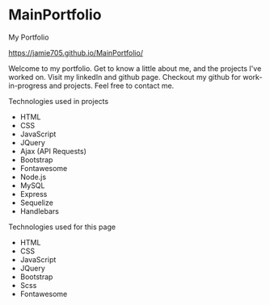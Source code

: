 # MainPortfolio
My Portfolio

https://jamie705.github.io/MainPortfolio/

Welcome to my portfolio. Get to know a little about me, and the projects I've worked on. Visit my linkedIn and github page. Checkout my github for work-in-progress and projects. Feel free to contact me.

Technologies used in projects
* HTML
* CSS
* JavaScript
* JQuery
* Ajax (API Requests)
* Bootstrap
* Fontawesome
* Node.js
* MySQL
* Express
* Sequelize
* Handlebars

Technologies used for this page
* HTML
* CSS
* JavaScript
* JQuery
* Bootstrap
* Scss
* Fontawesome